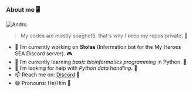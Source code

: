 ### About me 🖥️

![Andro](https://images-ext-1.discordapp.net/external/nBMyQhhVopWJlbGUOWRT9qaI9eYHchBMt_J8kwD5xP0/%3Fv%3D1/https/cdn.discordapp.com/emojis/743355363977461802.gif)

> My codes are mostly spaghetti, that's why I keep my repos private. 🍝

- 🔭 I’m currently working on **Stolas** (Information bot for the My Heroes SEA Discord server). 🎮
- 🌱 I’m currently learning _basic bioinformatics programming_ in Python. 🐍
- 🤔 I’m looking for help with _Python data handling_. 📅
- 📫 Reach me on: [Discord](https://discordapp.com/users/491889727176441856) 📡
- 😄 Pronouns: He/Him 👻
